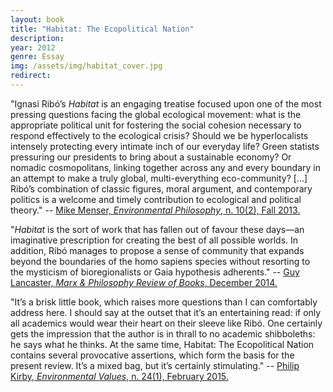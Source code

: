 ```yaml
---
layout: book
title: "Habitat: The Ecopolitical Nation"
description: 
year: 2012
genre: Essay
img: /assets/img/habitat_cover.jpg
redirect: 
---
```


<div class="main_box">
  <div class="synopsis">
    <p>"Ignasi Ribó’s <i>Habitat</i> is an engaging treatise focused upon one of the most pressing questions facing the global ecological movement: what is the appropriate political unit for fostering the social cohesion necessary to respond effectively to the ecological crisis? Should we be hyperlocalists intensely protecting every intimate inch of our everyday life? Green statists pressuring our presidents to bring about a sustainable economy? Or nomadic cosmopolitans, linking together across any and every boundary in an attempt to make a truly global, multi-everything eco-community? [...] Ribó’s combination of classic figures, moral argument, and contemporary politics is a welcome and timely contribution to ecological and political theory." -- <a href="https://www.pdcnet.org/pdc/bvdb.nsf/purchase?openform&fp=envirophil&id=envirophil_2013_0010_0002_0130_0133" target="_blank">Mike Menser, <i>Environmental Philosophy</i>, n. 10(2), Fall 2013.</a></p>
    <p>"<i>Habitat</i> is the sort of work that has fallen out of favour these days—an imaginative prescription for creating the best of all possible worlds. In addition, Ribó manages to propose a sense of community that expands beyond the boundaries of the homo sapiens species without resorting to the mysticism of bioregionalists or Gaia hypothesis adherents." -- <a href="https://marxandphilosophy.org.uk/reviews/7973_no-local-habitat-review-by-guy-lancaster/" target="_blank">Guy Lancaster, <i>Marx & Philosophy Review of Books</i>, December 2014.</a></p>
    <p>"It’s a brisk little book, which raises more questions than I can comfortably address here. I should say at the outset that it’s an entertaining read: if only all academics would wear their heart on their sleeve like Ribó. One certainly gets the impression that the author is in thrall to no academic shibboleths: he says what he thinks. At the same time, Habitat: The Ecopolitical Nation contains
several provocative assertions, which form the basis for the present review. It’s a mixed bag, but it’s certainly stimulating." -- <a href="http://dx.doi.org/10.3197/096327115X14183182354024" target="_blank">Philip Kirby, <i>Environmental Values</i>, n. 24(1), February 2015.</a></p>
    

  </div>
  <div class="cover" style="float: right">
    <a href="http://www.amazon.com/Habitat-Ecopolitical-Nation-Ignasi-Rib%C3%B3/dp/0957419104" target="_blank" class="hvr-float-shadow"><div><img class="" style="" src="{{ site.baseurl }}/assets/img/habitat_cover.jpg" alt="" title="Where to find the book"/></div></a>
  </div>
  
</div>


